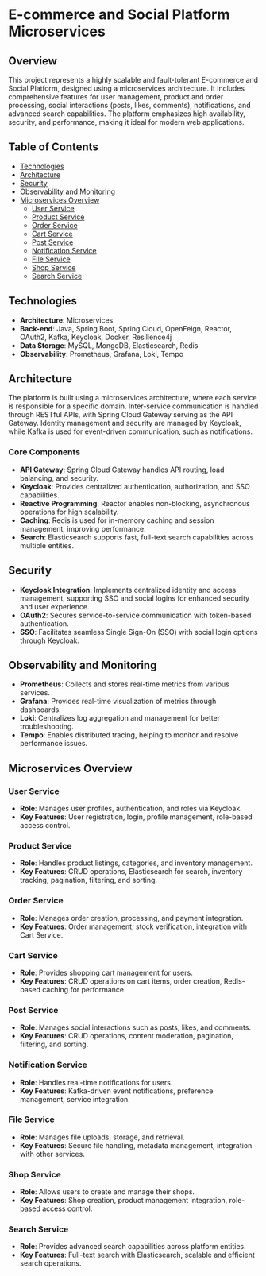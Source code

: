 # E-commerce and Social Platform Microservices

## Overview

This project represents a highly scalable and fault-tolerant E-commerce and Social Platform, designed using a microservices architecture. It includes comprehensive features for user management, product and order processing, social interactions (posts, likes, comments), notifications, and advanced search capabilities. The platform emphasizes high availability, security, and performance, making it ideal for modern web applications.

## Table of Contents

- [Technologies](#technologies)
- [Architecture](#architecture)
- [Security](#security)
- [Observability and Monitoring](#observability-and-monitoring)
- [Microservices Overview](#microservices-overview)
  - [User Service](#user-service)
  - [Product Service](#product-service)
  - [Order Service](#order-service)
  - [Cart Service](#cart-service)
  - [Post Service](#post-service)
  - [Notification Service](#notification-service)
  - [File Service](#file-service)
  - [Shop Service](#shop-service)
  - [Search Service](#search-service)

## Technologies

- **Architecture**: Microservices
- **Back-end**: Java, Spring Boot, Spring Cloud, OpenFeign, Reactor, OAuth2, Kafka, Keycloak, Docker, Resilience4j
- **Data Storage**: MySQL, MongoDB, Elasticsearch, Redis
- **Observability**: Prometheus, Grafana, Loki, Tempo

## Architecture

The platform is built using a microservices architecture, where each service is responsible for a specific domain. Inter-service communication is handled through RESTful APIs, with Spring Cloud Gateway serving as the API Gateway. Identity management and security are managed by Keycloak, while Kafka is used for event-driven communication, such as notifications.

### Core Components

- **API Gateway**: Spring Cloud Gateway handles API routing, load balancing, and security.
- **Keycloak**: Provides centralized authentication, authorization, and SSO capabilities.
- **Reactive Programming**: Reactor enables non-blocking, asynchronous operations for high scalability.
- **Caching**: Redis is used for in-memory caching and session management, improving performance.
- **Search**: Elasticsearch supports fast, full-text search capabilities across multiple entities.

## Security

- **Keycloak Integration**: Implements centralized identity and access management, supporting SSO and social logins for enhanced security and user experience.
- **OAuth2**: Secures service-to-service communication with token-based authentication.
- **SSO**: Facilitates seamless Single Sign-On (SSO) with social login options through Keycloak.

## Observability and Monitoring

- **Prometheus**: Collects and stores real-time metrics from various services.
- **Grafana**: Provides real-time visualization of metrics through dashboards.
- **Loki**: Centralizes log aggregation and management for better troubleshooting.
- **Tempo**: Enables distributed tracing, helping to monitor and resolve performance issues.

## Microservices Overview

### User Service

- **Role**: Manages user profiles, authentication, and roles via Keycloak.
- **Key Features**: User registration, login, profile management, role-based access control.

### Product Service

- **Role**: Handles product listings, categories, and inventory management.
- **Key Features**: CRUD operations, Elasticsearch for search, inventory tracking, pagination, filtering, and sorting.

### Order Service

- **Role**: Manages order creation, processing, and payment integration.
- **Key Features**: Order management, stock verification, integration with Cart Service.

### Cart Service

- **Role**: Provides shopping cart management for users.
- **Key Features**: CRUD operations on cart items, order creation, Redis-based caching for performance.

### Post Service

- **Role**: Manages social interactions such as posts, likes, and comments.
- **Key Features**: CRUD operations, content moderation, pagination, filtering, and sorting.

### Notification Service

- **Role**: Handles real-time notifications for users.
- **Key Features**: Kafka-driven event notifications, preference management, service integration.

### File Service

- **Role**: Manages file uploads, storage, and retrieval.
- **Key Features**: Secure file handling, metadata management, integration with other services.

### Shop Service

- **Role**: Allows users to create and manage their shops.
- **Key Features**: Shop creation, product management integration, role-based access control.

### Search Service

- **Role**: Provides advanced search capabilities across platform entities.
- **Key Features**: Full-text search with Elasticsearch, scalable and efficient search operations.
